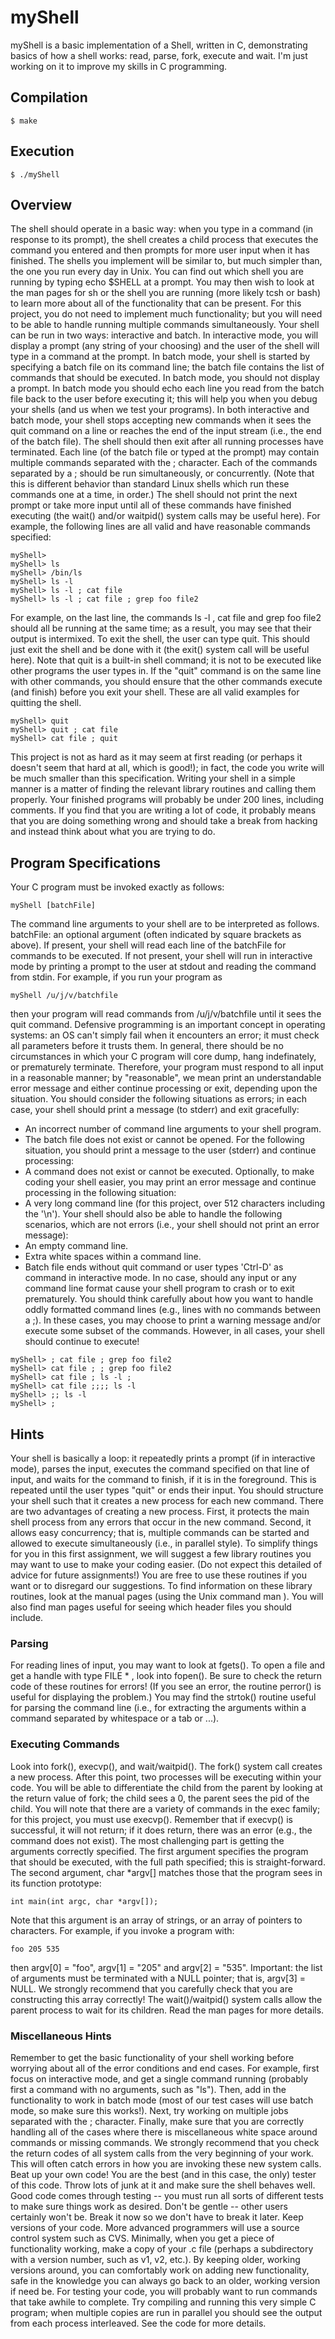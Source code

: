 # myShell

myShell is a basic implementation of a Shell, written in C, demonstrating basics of how a shell works: read, parse, fork, execute and wait.
I'm just working on it to improve my skills in C programming.

## Compilation

```
$ make
```

## Execution

```
$ ./myShell
```

## Overview

The shell should operate in a basic way: when you type in a command (in response to its prompt), the shell creates a child process that executes the command you entered and then prompts for more user input when it has finished.
The shells you implement will be similar to, but much simpler than, the one you run every day in Unix. You can find out which shell you are running by typing echo $SHELL at a prompt. You may then wish to look at the man pages for sh or the shell you are running (more likely tcsh or bash) to learn more about all of the functionality that can be present. For this project, you do not need to implement much functionality; but you will need to be able to handle running multiple commands simultaneously.
Your shell can be run in two ways: interactive and batch. In interactive mode, you will display a prompt (any string of your choosing) and the user of the shell will type in a command at the prompt. In batch mode, your shell is started by specifying a batch file on its command line; the batch file contains the list of commands that should be executed. In batch mode, you should not display a prompt. In batch mode you should echo each line you read from the batch file back to the user before executing it; this will help you when you debug your shells (and us when we test your programs). In both interactive and batch mode, your shell stops accepting new commands when it sees the quit command on a line or reaches the end of the input stream (i.e., the end of the batch file). The shell should then exit after all running processes have terminated.
Each line (of the batch file or typed at the prompt) may contain multiple commands separated with the ; character. Each of the commands separated by a ; should be run simultaneously, or concurrently. (Note that this is different behavior than standard Linux shells which run these commands one at a time, in order.) The shell should not print the next prompt or take more input until all of these commands have finished executing (the wait() and/or waitpid() system calls may be useful here). For example, the following lines are all valid and have reasonable commands specified:
```
myShell> 
myShell> ls 
myShell> /bin/ls 
myShell> ls -l 
myShell> ls -l ; cat file 
myShell> ls -l ; cat file ; grep foo file2
```
For example, on the last line, the commands ls -l , cat file and grep foo file2 should all be running at the same time; as a result, you may see that their output is intermixed.
To exit the shell, the user can type quit. This should just exit the shell and be done with it (the exit() system call will be useful here). Note that quit is a built-in shell command; it is not to be executed like other programs the user types in. If the "quit" command is on the same line with other commands, you should ensure that the other commands execute (and finish) before you exit your shell.
These are all valid examples for quitting the shell.
```
myShell> quit 
myShell> quit ; cat file 
myShell> cat file ; quit 
```
This project is not as hard as it may seem at first reading (or perhaps it doesn't seem that hard at all, which is good!); in fact, the code you write will be much smaller than this specification. Writing your shell in a simple manner is a matter of finding the relevant library routines and calling them properly. Your finished programs will probably be under 200 lines, including comments. If you find that you are writing a lot of code, it probably means that you are doing something wrong and should take a break from hacking and instead think about what you are trying to do.

## Program Specifications

Your C program must be invoked exactly as follows:
```
myShell [batchFile]
```
The command line arguments to your shell are to be interpreted as follows. 
batchFile: an optional argument (often indicated by square brackets as above). If present, your shell will read each line of the batchFile for commands to be executed. If not present, your shell will run in interactive mode by printing a prompt to the user at stdout and reading the command from stdin. 
For example, if you run your program as
```
myShell /u/j/v/batchfile
```
then your program will read commands from /u/j/v/batchfile until it sees the quit command.
Defensive programming is an important concept in operating systems: an OS can't simply fail when it encounters an error; it must check all parameters before it trusts them. In general, there should be no circumstances in which your C program will core dump, hang indefinately, or prematurely terminate. Therefore, your program must respond to all input in a reasonable manner; by "reasonable", we mean print an understandable error message and either continue processing or exit, depending upon the situation.
You should consider the following situations as errors; in each case, your shell should print a message (to stderr) and exit gracefully:
* An incorrect number of command line arguments to your shell program.
* The batch file does not exist or cannot be opened.
For the following situation, you should print a message to the user (stderr) and continue processing:
* A command does not exist or cannot be executed.
Optionally, to make coding your shell easier, you may print an error message and continue processing in the following situation:
* A very long command line (for this project, over 512 characters including the '\n').
Your shell should also be able to handle the following scenarios, which are not errors (i.e., your shell should not print an error message):
* An empty command line.
* Extra white spaces within a command line.
* Batch file ends without quit command or user types 'Ctrl-D' as command in interactive mode.
In no case, should any input or any command line format cause your shell program to crash or to exit prematurely. You should think carefully about how you want to handle oddly formatted command lines (e.g., lines with no commands between a ;). In these cases, you may choose to print a warning message and/or execute some subset of the commands. However, in all cases, your shell should continue to execute!
```
myShell> ; cat file ; grep foo file2 
myShell> cat file ; ; grep foo file2 
myShell> cat file ; ls -l ; 
myShell> cat file ;;;; ls -l 
myShell> ;; ls -l 
myShell> ;
```

## Hints

Your shell is basically a loop: it repeatedly prints a prompt (if in interactive mode), parses the input, executes the command specified on that line of input, and waits for the command to finish, if it is in the foreground. This is repeated until the user types "quit" or ends their input.
You should structure your shell such that it creates a new process for each new command. There are two advantages of creating a new process. First, it protects the main shell process from any errors that occur in the new command. Second, it allows easy concurrency; that is, multiple commands can be started and allowed to execute simultaneously (i.e., in parallel style).
To simplify things for you in this first assignment, we will suggest a few library routines you may want to use to make your coding easier. (Do not expect this detailed of advice for future assignments!) You are free to use these routines if you want or to disregard our suggestions.
To find information on these library routines, look at the manual pages (using the Unix command man ). You will also find man pages useful for seeing which header files you should include.

### Parsing

For reading lines of input, you may want to look at fgets(). To open a file and get a handle with type FILE * , look into fopen(). Be sure to check the return code of these routines for errors! (If you see an error, the routine perror() is useful for displaying the problem.) You may find the strtok() routine useful for parsing the command line (i.e., for extracting the arguments within a command separated by whitespace or a tab or ...).

### Executing Commands

Look into fork(), execvp(), and wait/waitpid().
The fork() system call creates a new process. After this point, two processes will be executing within your code. You will be able to differentiate the child from the parent by looking at the return value of fork; the child sees a 0, the parent sees the pid of the child.
You will note that there are a variety of commands in the exec family; for this project, you must use execvp(). Remember that if execvp() is successful, it will not return; if it does return, there was an error (e.g., the command does not exist). The most challenging part is getting the arguments correctly specified. The first argument specifies the program that should be executed, with the full path specified; this is straight-forward. The second argument, char *argv[] matches those that the program sees in its function prototype:
```
int main(int argc, char *argv[]);
```
Note that this argument is an array of strings, or an array of pointers to characters. For example, if you invoke a program with:
```
foo 205 535
```
then argv[0] = "foo", argv[1] = "205" and argv[2] = "535".
Important: the list of arguments must be terminated with a NULL pointer; that is, argv[3] = NULL. We strongly recommend that you carefully check that you are constructing this array correctly!
The wait()/waitpid() system calls allow the parent process to wait for its children. Read the man pages for more details.

### Miscellaneous Hints

Remember to get the basic functionality of your shell working before worrying about all of the error conditions and end cases. For example, first focus on interactive mode, and get a single command running (probably first a command with no arguments, such as "ls"). Then, add in the functionality to work in batch mode (most of our test cases will use batch mode, so make sure this works!). Next, try working on multiple jobs separated with the ; character. Finally, make sure that you are correctly handling all of the cases where there is miscellaneous white space around commands or missing commands. 
We strongly recommend that you check the return codes of all system calls from the very beginning of your work. This will often catch errors in how you are invoking these new system calls.
Beat up your own code! You are the best (and in this case, the only) tester of this code. Throw lots of junk at it and make sure the shell behaves well. Good code comes through testing -- you must run all sorts of different tests to make sure things work as desired. Don't be gentle -- other users certainly won't be. Break it now so we don't have to break it later. 
Keep versions of your code. More advanced programmers will use a source control system such as CVS. Minimally, when you get a piece of functionality working, make a copy of your .c file (perhaps a subdirectory with a version number, such as v1, v2, etc.). By keeping older, working versions around, you can comfortably work on adding new functionality, safe in the knowledge you can always go back to an older, working version if need be.
For testing your code, you will probably want to run commands that take awhile to complete. Try compiling and running this very simple C program; when multiple copies are run in parallel you should see the output from each process interleaved. See the code for more details.